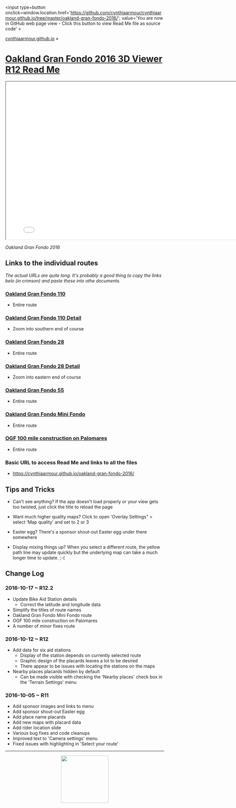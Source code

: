 <span style=display:none; >[You are now in GitHub source code view - click this link to view Read Me file as a web page]
( https://cynthiaarmour.github.io/oakland-gran-fondo-2016/index.html#readme.md "View file as a web page." ) </span>
<input type=button onclick=window.location.href='https://github.com/cynthiaarmour/cynthiaarmour.github.io/tree/master/oakland-gran-fondo-2016/'; value='You are now in GitHub web page view - Click this button to view Read Me file as source code' >

[cynthiaarmour.github.io]( http://cynthiaarmour.github.io ) &raquo;

[Oakland Gran Fondo 2016 3D Viewer R12 Read Me]( index.html )
===

<iframe src=" ./r12/index.html" width=800px height=500px onload=this.contentWindow.THR.controls.enableZoom=false; ></iframe>

_Oakland Gran Fondo 2016_


## Links to the individual routes

_The actual URLs are quite long. It's probably a good thing to copy the links belo (in crimson) and paste these into othe documents._ 


### [Oakland Gran Fondo 110]( ./r12/index.html#file=../elevations-data/elevations-data-oakland-gran-fondo/oakland-gran-fondo-100-r1_11_328_791_3_3_510_510_.json )

* Entire route

### [Oakland Gran Fondo 110 Detail]( ./r12/index.html#file=../elevations-data/elevations-data-oakland-gran-fondo/oakland-gran-fondo-100-r1_14_2642_6341_3_3_510_510_.json )

* Zoom into southern end of course


### [Oakland Gran Fondo 28]( ./r12/index.html#file=../elevations-data/elevations-data-oakland-gran-fondo/oakland-gran-fondo-28_14_2627_6329_7_3_490_210_.json )

* Entire route 


### [Oakland Gran Fondo 28 Detail]( ./r12/index.html#file=../elevations-data/elevations-data-oakland-gran-fondo/oakland-gran-fondo-28_14_2631_6329_3_3_510_510_.json )

* Zoom into eastern end of course


### [Oakland Gran Fondo 55]( ./r12/index.html#file=../elevations-data/elevations-data-oakland-gran-fondo/oakland-gran-fondo-55_12_656_1582_4_3_512_384_.json )

* Entire route 


### [Oakland Gran Fondo Mini Fondo]( ./r12/index.html#file=../elevations-data/elevations-data-oakland-gran-fondo/oakland-gran-fondo-mini-fondo-13.5-mile_14_2624_6330_5_2_150_60_.json )

* Entire route 


### [OGF 100 mile construction on Palomares]( ./r12/index.html#file=../elevations-data/elevations-data-oakland-gran-fondo/ogf-100-mile-construction-on-palomares_11_328_791_3_3_510_510_.json )

* Entire route 


### Basic URL to access Read Me and links to all the files

* https://cynthiaarmour.github.io/oakland-gran-fondo-2016/


## Tips and Tricks

* Can't see anything? If the app doesn't load properly or your view gets too twisted, just click the title to reload the page

* Want much higher quality maps? Click to open 'Overlay Settings" > select 'Map quality'  and set to 2 or 3 

* Easter egg? There's a sponsor shout-out Easter egg under there somewhere

* Display mixing things up? When you select a different route, the yellow path line may update quickly but the underlying map can take a much longer time to update. ;-(


## Change Log

### 2016-10-17 ~ R12.2

* Update Bike Aid Station details
	* Correct the latitude and longitude data
* Simplify the titles of route names
* Oakland Gran Fondo Mini Fondo route
* OGF 100 mile construction on Palomares
* A number of minor fixes route

### 2016-10-12 ~ R12

* Add data for six aid stations
	* Display of the station depends on currently selected route
	* Graphic design of the placards leaves a lot to be desired
	* There appear to be issues with locating the stations on the maps
* Nearby places placards hidden by default
	* Can be made visible with checking the 'Nearby places' check box in the 'Terrain Settings' menu


### 2016-10-05 ~ R11

* Add sponsor images and links to menu
* Add sponsor shout-out Easter egg
* Add place name placards
* Add new maps with placard data
* Add rider location slide
* Various bug fixes and code cleanups
* Improved text to 'Camera settings' menu
* Fixed issues with highlighting in 'Select your route' 

***
<center>
<img src="https://cynthiaarmour.github.io/oakland-gran-fondo-2016-assets/maps/logo-beb-main-site.png" width=150px >
</center>